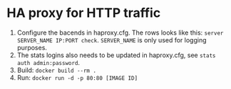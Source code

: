 HA proxy for HTTP traffic
=========================

1. Configure the bacends in haproxy.cfg. The rows looks like this: `server SERVER_NAME IP:PORT check`.
`SERVER_NAME` is only used for logging purposes.
2. The stats logins also needs to be updated in haproxy.cfg, see `stats auth admin:password`.
3. Build: `docker build --rm .`
4. Run: `docker run -d -p 80:80 [IMAGE ID]`